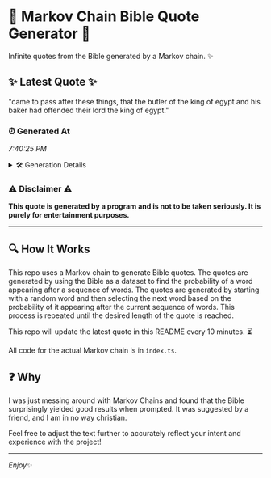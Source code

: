 # 📖 Markov Chain Bible Quote Generator 📖

Infinite quotes from the Bible generated by a Markov chain. ✨

## ✨ Latest Quote ✨
"came to pass after these things, that the butler of the king of egypt and his baker had offended their lord the king of egypt."

### ⏰ Generated At
*7:40:25 PM*

<details>
    <summary>🛠️ Generation Details</summary>
    <p>
        <strong>🌱 Seed:</strong> came<br>
        <strong>🔄 Iterations:</strong> 24<br>
        <strong>📜 Context History:</strong><br>[ came ]: to<br>[ came, to ]: pass<br>[ came, to, pass ]: after<br>[ came, to, pass, after ]: these<br>[ came, to, pass, after, these ]: things,<br>[ came, to, pass, after, these, things, ]: that<br>[ to, pass, after, these, things,, that ]: the<br>[ pass, after, these, things,, that, the ]: butler<br>[ after, these, things,, that, the, butler ]: of<br>[ these, things,, that, the, butler, of ]: the<br>[ things,, that, the, butler, of, the ]: king<br>[ that, the, butler, of, the, king ]: of<br>[ the, butler, of, the, king, of ]: egypt<br>[ butler, of, the, king, of, egypt ]: and<br>[ of, the, king, of, egypt, and ]: his<br>[ the, king, of, egypt, and, his ]: baker<br>[ king, of, egypt, and, his, baker ]: had<br>[ of, egypt, and, his, baker, had ]: offended<br>[ egypt, and, his, baker, had, offended ]: their<br>[ and, his, baker, had, offended, their ]: lord<br>[ his, baker, had, offended, their, lord ]: the<br>[ baker, had, offended, their, lord, the ]: king<br>[ had, offended, their, lord, the, king ]: of<br>[ offended, their, lord, the, king, of ]: egypt.<br>
    </p>
</details>

### ⚠️ Disclaimer ⚠️
**This quote is generated by a program and is not to be taken seriously. It is purely for entertainment purposes.**

---

## 🔍 How It Works

This repo uses a Markov chain to generate Bible quotes. The quotes are generated by using the Bible as a dataset to find the probability of a word appearing after a sequence of words. The quotes are generated by starting with a random word and then selecting the next word based on the probability of it appearing after the current sequence of words. This process is repeated until the desired length of the quote is reached.

This repo will update the latest quote in this README every 10 minutes. ⏳

All code for the actual Markov chain is in `index.ts`.

## ❓ Why

I was just messing around with Markov Chains and found that the Bible surprisingly yielded good results when prompted. 
It was suggested by a friend, and I am in no way christian.

Feel free to adjust the text further to accurately reflect your intent and experience with the project!

---

*Enjoy*✨
